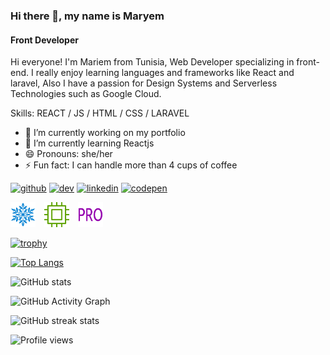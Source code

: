 ### Hi there 👋, my name is Maryem
#### Front Developer
Hi everyone! I'm Mariem from Tunisia, Web Developer specializing in front-end. I really enjoy learning languages and frameworks like React and laravel, Also I have a passion for Design Systems and Serverless Technologies such as Google Cloud.

Skills: REACT / JS / HTML / CSS / LARAVEL

- 🔭 I’m currently working on my portfolio 
- 🌱 I’m currently learning Reactjs 
- 😄 Pronouns: she/her 
- ⚡ Fun fact: I can handle more than 4 cups of coffee  


[<img src='https://cdn.jsdelivr.net/npm/simple-icons@3.0.1/icons/github.svg' alt='github' height='40'>](https://github.com/G'nMariem)  [<img src='https://cdn.jsdelivr.net/npm/simple-icons@3.0.1/icons/dev-dot-to.svg' alt='dev' height='40'>](https://dev.to/G'nMariem)  [<img src='https://cdn.jsdelivr.net/npm/simple-icons@3.0.1/icons/linkedin.svg' alt='linkedin' height='40'>](https://www.linkedin.com/in/MariemGannouni/)  [<img src='https://cdn.jsdelivr.net/npm/simple-icons@3.0.1/icons/codepen.svg' alt='codepen' height='40'>](https://codepen.io/@G-Mariem)  

<a href='https://archiveprogram.github.com/'><img src='https://raw.githubusercontent.com/acervenky/animated-github-badges/master/assets/acbadge.gif' width='40' height='40'></a> <a href='https://docs.github.com/en/developers'><img src='https://raw.githubusercontent.com/acervenky/animated-github-badges/master/assets/devbadge.gif' width='40' height='40'></a> <a href='https://github.com/pricing'><img src='https://raw.githubusercontent.com/acervenky/animated-github-badges/master/assets/pro.gif' width='40' height='40'></a> 

[![trophy](https://github-profile-trophy.vercel.app/?username=G'nMariem)](https://github.com/ryo-ma/github-profile-trophy)

[![Top Langs](https://github-readme-stats.vercel.app/api/top-langs/?username=G'nMariem)](https://github.com/anuraghazra/github-readme-stats)

![GitHub stats](https://github-readme-stats.vercel.app/api?username=G'nMariem&show_icons=true)  

![GitHub Activity Graph](https://activity-graph.herokuapp.com/graph?username=G'nMariem)  

![GitHub streak stats](https://github-readme-streak-stats.herokuapp.com/?user=G'nMariem)  

![Profile views](https://gpvc.arturio.dev/G'nMariem)  
